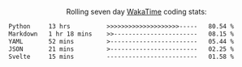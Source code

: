 <p align="center">Rolling seven day <a href="https://wakatime.com/@syrkis"/>WakaTime</a> coding stats:</p>
<!--START_SECTION:waka-->

```txt
Python     13 hrs          >>>>>>>>>>>>>>>>>>>>-----   80.54 %
Markdown   1 hr 18 mins    >>-----------------------   08.15 %
YAML       52 mins         >------------------------   05.44 %
JSON       21 mins         >------------------------   02.25 %
Svelte     15 mins         -------------------------   01.58 %
```

<!--END_SECTION:waka-->
